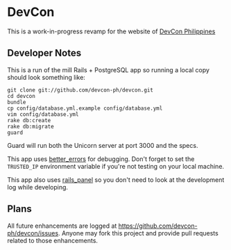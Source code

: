 # DevCon

This is a work-in-progress revamp for the website of [DevCon Philippines](http://devcon.ph)

## Developer Notes

This is a run of the mill Rails + PostgreSQL app so running a local copy should look something like:

    git clone git://github.com/devcon-ph/devcon.git
    cd devcon
    bundle
    cp config/database.yml.example config/database.yml
    vim config/database.yml
    rake db:create
    rake db:migrate
    guard

Guard will run both the Unicorn server at port 3000 and the specs.

This app uses [better\_errors](https://github.com/charliesome/better_errors) for debugging. Don't forget to set the `TRUSTED_IP` environment variable if you're not testing on your local machine.

This app also uses [rails\_panel](https://github.com/dejan/rails_panel) so you don't need to look at the development log while developing.

## Plans

All future enhancements are logged at https://github.com/devcon-ph/devcon/issues. Anyone may fork this project and provide pull requests related to those enhancements.
